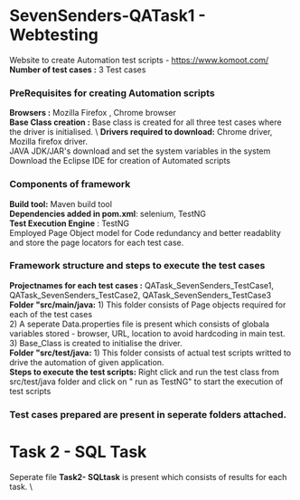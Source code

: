 # SevenSenders-QATask1 - Webtesting
Website to create Automation test scripts - https://www.komoot.com/ \
**Number of test cases :** 3 Test cases 
### PreRequisites for creating Automation scripts
**Browsers :** Mozilla Firefox , Chrome browser \
**Base Class creation :** Base class is created for all three test cases where the driver is initialised. \ 
**Drivers required to download:** Chrome driver, Mozilla firefox driver. \
JAVA JDK/JAR's download and set the system variables in the system\
Download the Eclipse IDE for creation of Automated scripts

### Components of framework
**Build tool:** Maven build tool \
**Dependencies added in pom.xml**: selenium, TestNG\
**Test Execution Engine** : TestNG \
Employed Page Object model for Code redundancy and better readablity and store the page locators for each test case. 

### Framework structure and steps to execute the test cases

**Projectnames for each test cases :** QATask_SevenSenders_TestCase1, QATask_SevenSenders_TestCase2, QATask_SevenSenders_TestCase3 \
**Folder "src/main/java:** 1) This folder consists of Page objects required for each of the test cases \
                            2) A seperate Data.properties file is present which consists of globala variables stored - browser, URL, location to avoid hardcoding in main test. \
                           3) Base_Class is created to initialise the driver. \
**Folder "src/test/java:** 1) This folder consists of actual test scripts writted to drive the automation of given application.\
**Steps to execute the test scripts:** Right click and run the test class from src/test/java folder and click on " run as TestNG" to start the execution of test scripts

### Test cases prepared are present in seperate folders attached.

# Task 2 - SQL Task

Seperate file **Task2- SQLtask** is present which consists of results for each task. \ 

    


